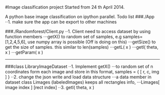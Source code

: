 #Image classification project
Started from 24 th April 2014.

A python base image classification on ipython parallel.
Todo list
###./App
⋅⋅1. make sure the app can be export to other machines <Flame>

###./Randomforest/Client.py
⋅⋅1. Client need to access dataset by using function members <KK>
⋅⋅⋅getX() to random set of samples,  e.g samples=[1,2,4,5,6], use numpy array is possible (Off is doing on this)
⋅⋅⋅getSize() to get the size of  samples. this similar to len(samples)
⋅⋅⋅getL( x )
⋅⋅⋅getI( theta, x )
⋅⋅⋅getParam( x )
___
###class LibraryImageDataset
⋅⋅1. Implement getX() <Off>
⋅⋅⋅to random set of n coordinates form each image and store in this format,  samples = { [ r, c, img ] }
⋅⋅2. change the json write and load data structure <Flame>
⋅⋅⋅a data member in dataset class Limages (labeledImages) keeps all rectangles info,
⋅⋅⋅Limages[ image index ] [rect index]
⋅⋅3. getI( theta, x )

